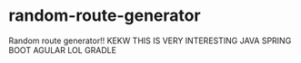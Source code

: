# random-route-generator
Random route generator!! KEKW 
THIS IS VERY INTERESTING
JAVA SPRING BOOT AGULAR LOL GRADLE
